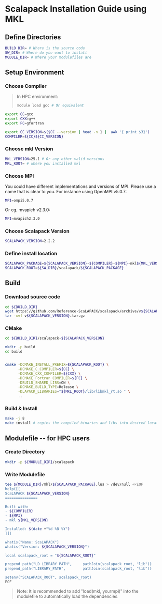 # Scalapack Installation Guide using MKL

## Define Directories
```bash
BUILD_DIR= # Where is the source code
SW_DIR= # Where do you want to install
MODULE_DIR= # Where your modulefiles are
```

## Setup Environment
### Choose Compiler
>In HPC environment:
>```bash
>module load gcc # Or equivalent
>```

```bash
export CC=gcc
export CXX=g++
export FC=gfortran

export CC_VERSION=$($CC --version | head -n 1 |  awk '{ print $3}')
COMPILER=${CC}${CC_VERSION}
```

### Choose mkl Version 
```bash
MKL_VERSION=25.1 # Or any other valid versions
MKL_ROOT= # where you installed mkl
```

### Choose MPI
You could have different implementations and versions of MPI. Please use a name that is clear to you. For instance using OpenMPI v5.0.7:
```bash
MPI=ompi5.0.7
```
Or eg. mvapich v2.3.0:
```bash
MPI=mvapich2.3.0
```

### Choose Scalapack Version
```bash
SCALAPACK_VERSION=2.2.2
```

### Define install location
```bash
SCALAPACK_PACKAGE=${SCALAPACK_VERSION}-${COMPILER}-${MPI}-mkl${MKL_VERSION}
SCALAPACK_ROOT=${SW_DIR}/scalapack/${SCALAPACK_PACKAGE}
```

## Build
### Download source code
```bash
cd ${BUILD_DIR}
wget https://github.com/Reference-ScaLAPACK/scalapack/archive/v${SCALAPACK_VERSION}.tar.gz
tar -xvf v${SCALAPACK_VERSION}.tar.gz
```

### CMake
```bash
cd ${BUILD_DIR}/scalapack-${SCALAPACK_VERSION}

mkdir -p build
cd build       


cmake -DCMAKE_INSTALL_PREFIX=${SCALAPACK_ROOT} \
      -DCMAKE_C_COMPILER=${CC} \
      -DCMAKE_CXX_COMPILER=${CXX} \
      -DCMAKE_Fortran_COMPILER=${FC} \
      -DBUILD_SHARED_LIBS=ON \
      -DCMAKE_BUILD_TYPE=Release \
      -DLAPACK_LIBRARIES="${MKL_ROOT}/lib/libmkl_rt.so " \
      ..
```

### Build & Install
```bash
make -j 8
make install # copies the compiled binaries and libs into desired location
```


## Modulefile -- for HPC users

### Create Directory
```bash
mkdir -p ${MODULE_DIR}/scalapack
```

### Write Modulefile
```bash
tee ${MODULE_DIR}/mkl/${SCALAPACK_PACKAGE}.lua > /dev/null <<EOF
help([[
ScaLAPACK ${SCALAPACK_VERSION}
===============

Built with:
- ${COMPILER}
- ${MPI}
- mkl ${MKL_VERSION}

Installed: $(date +"%d %B %Y")
]])

whatis("Name: ScaLAPACK")
whatis("Version: ${SCALAPACK_VERSION}")

local scalapack_root = "${SCALAPACK_ROOT}"

prepend_path("LD_LIBRARY_PATH",     pathJoin(scalapack_root, "lib"))
prepend_path("LIBRARY_PATH",        pathJoin(scalapack_root, "lib"))

setenv("SCALAPACK_ROOT", scalapack_root)
EOF
```

>Note: It is recommended to add "load(mkl, yourmpi)" into the modulefile to automatically load the dependencies.
